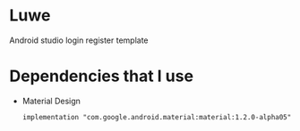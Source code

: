 # Luwe
Android studio login register template

# Dependencies that I use
  - Material Design
  
        implementation "com.google.android.material:material:1.2.0-alpha05"
